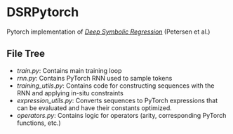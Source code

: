 # DSRPytorch
Pytorch implementation of *[Deep Symbolic Regression](https://arxiv.org/pdf/1912.04871.pdf)* (Petersen et al.)

## File Tree
* *train.py*: Contains main training loop
* *rnn.py*: Contains PyTorch RNN used to sample tokens
* *training_utils.py*: Contains code for constructing sequences with the RNN and applying in-situ constraints
* *expression_utils.py*: Converts sequences to PyTorch expressions that can be evaluated and have their constants optimized.
* *operators.py*: Contains logic for operators (arity, corresponding PyTorch functions, etc.)
